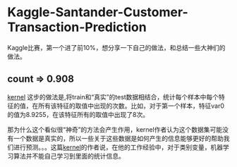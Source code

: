 # Kaggle-Santander-Customer-Transaction-Prediction
Kaggle比赛，第一个进了前10%，想分享一下自己的做法，和总结一些大神们的做法。

## count => 0.908
<a href="https://www.kaggle.com/c/santander-customer-transaction-prediction/discussion/88889#latest-512768" taget="打开方式" name="页面锚点名称">kernel</a>
这步的做法是,将train和“真实”的test数据相结合，统计每个样本中每个特征的值，在所有该特征的取值中出现的次数。比如，对于第一个样本，特征var0的值为8.9255，在该特征所有的取值中出现了8次。
  
  那为什么这个看似很“神奇”的方法会产生作用，kernel作者认为这个数据集可能没有一个数据是真实的，所以一些关于这些数据是如何产生的信息能够更好的帮助我们进行预测。。。这篇<a href="https://www.kaggle.com/c/santander-customer-transaction-prediction/discussion/87486#latest-511515" taget="打开方式" name="页面锚点名称">kernel</a>的作者说，在他的工作经验中，对于类别变量，机器学习算法并不能自己学习到里面的统计信息。
